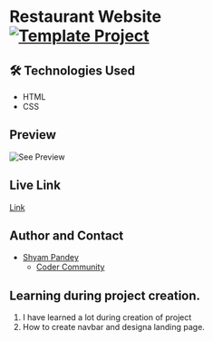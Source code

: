 # Restaurant Website  [![Template Project](https://img.shields.io/badge/Technologies%20-HTML%2FCSS-brightgreen)](http://www.gnu.org/licenses/agpl-3.0)


## 🛠 Technologies Used
  - HTML 
  - CSS
  

## Preview
![See Preview](./Project_1_preview.png)

## Live Link
[Link](https://super-klepon-7150ed.netlify.app)

## Author and Contact
- [Shyam Pandey](https://www.github.com/octokatherine)
    - [Coder Community](https://web.codercommunity.io/user/62d568cb998d86c8883a2766?tab=posts)


## Learning during project creation.
1. I have learned a lot during creation of project
2. How to create navbar and designa landing page.
